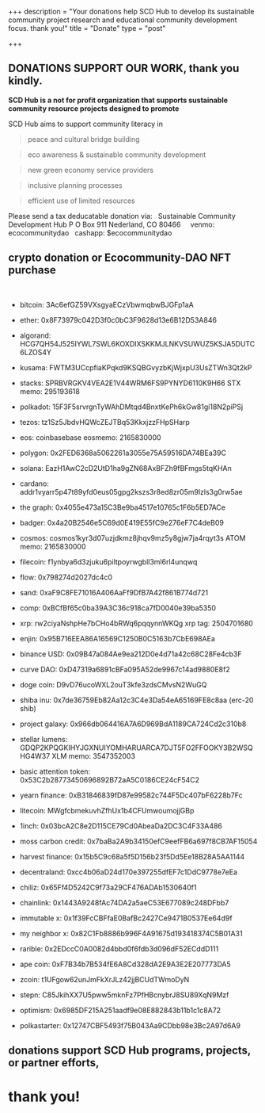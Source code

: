 +++
description = "Your donations help SCD Hub to develop its sustainable community project research and educational community development focus. thank you!"
title = "Donate"
type = "post"

+++
## DONATIONS SUPPORT OUR WORK, thank you kindly.

<strong>SCD Hub is a not for profit organization that supports sustainable community resource projects designed to promote </strong>

SCD Hub aims to support community literacy in 

> peace and cultural bridge building

> eco awareness & sustainable community development

> new green economy service providers

> inclusive planning processes

> efficient use of limited resources


Please send a tax deducatable donation via:
&nbsp; 
Sustainable Community Development Hub
P O Box 911
Nederland, CO 80466
&nbsp; 
&nbsp; 
venmo: ecocommunitydao
&nbsp; 
cashapp: $ecocommunitydao
&nbsp; 
&nbsp; 
## crypto donation or Ecocommunity-DAO NFT purchase 
&nbsp; 

* bitcoin: 3Ac6efGZ59VXsgyaECzVbwmqbwBJGFp1aA

* ether: 0x8F73979c042D3f0c0bC3F9628d13e6B12D53A846

* algorand: HCG7QH54J525IYWL7SWL6KOXDIXSKKMJLNKVSUWUZ5KSJA5DUTC6LZOS4Y

* kusama: FWTM3UCcpfiaKPqkd9KSQBGvyzbKjWjxpU3UsZTWn3Qt2kP

* stacks: SPRBVRGKV4VEA2E1V44WRM6FS9PYNYD6110K9H66 STX memo: 295193618

* polkadot: 15F3F5srvrgnTyWAhDMtqd4BnxtKePh6kGw81gi18N2piPSj

* tezos: tz1Sz5JbdvHQWcZEJTBq53KkxjzzFHpSHarp

* eos: coinbasebase eosmemo: 2165830000

* polygon: 0x2FED6368a5062261a3055e75A59516DA74BEa39C

* solana: EazH1AwC2cD2UtD1ha9gZN68AxBFZh9fBFmgs5tqKHAn

* cardano: addr1vyarr5p47t89yfd0eus05gpg2kszs3r8ed8zr05m9lzls3g0rw5ae

* the graph: 0x4055e473a15C3Be9ba4517e10765c1F6b5ED7ACe

* badger: 0x4a20B2546e5C69d0E419E55fC9e276eF7C4deB09

* cosmos: cosmos1kyr3d07uzjdkmz8jhqv9mz5y8gjw7ja4rqyt3s ATOM memo: 2165830000

* filecoin: f1ynbya6d3zjuku6piltpoyrwgbll3ml6rl4unqwq

* flow: 0x798274d2027dc4c0

* sand: 0xaF9C8FE71016A406AaFf9DfB7A42f861B774d721

* comp: 0xBCfBf65c0ba39A3C36c918ca7fD0040e39ba5350

* xrp: rw2ciyaNshpHe7bCHo4bRWq6pqqynnWKQg xrp tag: 2504701680

* enjin: 0x95B716EEA86A16569C1250B0C5163b7CbE698AEa

* binance USD: 0x09B47a084Ae9ea212D0e4d71a42c68C28Fe4cb3F

* curve DAO: 0xD47319a6891cBFa095A52de9967c14ad9880E8f2

* doge coin: D9vD76ucoWXL2ouT3kfe3zdsCMvsN2WuGQ

* shiba inu: 0x7de36759Eb82Aa12c3C4e3Da54eA65169FE8c8aa (erc-20 shib)

* project galaxy: 0x966db064416A7A6D969BdA1189CA724Cd2c310b8

* stellar lumens: GDQP2KPQGKIHYJGXNUIYOMHARUARCA7DJT5FO2FFOOKY3B2WSQHG4W37 XLM memo: 3547352003

* basic attention token: 0x53C2b28773450696892B72aA5C0186CE24cF54C2  

* yearn finance: 0xB31846839fD87e99582c744F5Dc407bF6228b7Fc

* litecoin: MWgfcbmekuvhZfhUx1b4CFUmwoumojjGBp

* 1inch: 0x03bcA2C8e2D115CE79Cd0AbeaDa2DC3C4F33A486

* moss carbon credit: 0x7baBa2A9b34150efC9eefFB6a697f8CB7AF15054

* harvest finance: 0x15b5C9c68a5f5D156b23f5Dd5Ee18B28A5AA1144

* decentraland: 0xcc4b06aD24d170e397255dfEF7c1DdC9778e7eEa
 
* chiliz: 0x65Ff4D5242C9f73a29CF476ADAb1530640f1

* chainlink: 0x1443A9248fAc74DA2a5aeC53E677089c248DFbb7

* immutable x: 0x1f39FcCBFfaE0BafBc2427Ce9471B0537Ee64d9f

* my neighbor x: 0x82C1Fb8886b996F4A91675d193418374C5B01A31

* rarible: 0x2EDccC0A0082d4bbd0f6fdb3d096dF52ECddD111

* ape coin: 0xF7B34b7B534fE6A8Cd328dA2E9A3E2E207773DA5

* zcoin: t1UFgow62unJmFkXrJLz42jjBCUdTWmoDyN

* stepn: C85JkihXX7U5pww5mknFz7PfHBcnybrJ8SU89XqN9Mzf

* optimism: 0x6985DF215A251aadf9e08E882843b11b1c1c8A72

* polkastarter: 0x12747CBF5493f75B043Aa9CDbb98e3Bc2A97d6A9


## donations support SCD Hub programs, projects, or partner efforts,

# thank you!
